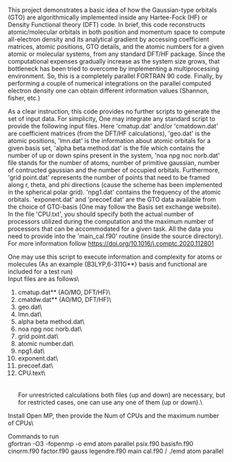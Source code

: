 This project demonstrates a basic idea of how the Gaussian-type orbitals (GTO) are algorithmically implemented inside any Hartee-Fock (HF) or Density Functional theory (DFT) code. In brief, this code reconstructs atomic/molecular orbitals in both position and momentum space to compute all-electron density and its analytical gradient by accessing coefficient matrices, atomic positions, GTO details, and the atomic numbers for a given atomic or molecular systems, from any standard DFT/HF package. Since the computational expenses gradually increase as the system size grows, that bottleneck has been tried to overcome by implementing a multiprocessing environment. So, this is a completely parallel FORTRAN 90 code. Finally, by performing a couple of numerical integrations on the parallel computed electron density one can obtain different information values (Shannon, fisher, etc.)     

As a clear instruction, this code provides no further scripts to generate the set of input data. For simplicity, One may integrate any standard script to provide the following input files. Here 'cmatup.dat' and/or 'cmatdown.dat' are coefficient matrices (from the DFT/HF calculations), 'geo.dat' is the atomic positions, 'lmn.dat' is the information about atomic orbitals for a given basis set, 'alpha beta method.dat' is the file which contains the number of up or down spins present in the system, 'noa npg noc norb.dat' file stands for the number of atoms, number of primitive gaussian, number of contructed gaussian and the number of occupied orbitals. Furthermore, 'grid point.dat' represents the number of points that need to be framed along r, theta, and phi directions (cause the scheme has been implemented in the spherical polar grid). 'npg1.dat' contains the frequency of the atomic orbitals.  'exponent.dat' and 'precoef.dat' are the GTO data available from the choice of GTO-basis (One may follow the Basis set exchange website). In the file 'CPU.txt', you should specify both the actual number of processors utilized during the computation and the maximum number of processors that can be accommodated for a given task. All the data you need to provide into the 'main_cal.f90' routine (inside the source directory). For more information follow https://doi.org/10.1016/j.comptc.2020.112801                    
 


One may use this script to execute information and complexity for atoms or molecules (As an example {B3LYP,6-311G**} basis and functional are included for a test run)\
Input files are as follows\  

1) cmatup.dat** (AO/MO, DFT/HF)\
2) cmatdw.dat** (AO/MO, DFT/HF)\
3) geo.dat\
4) lmn.dat\
5) alpha beta method.dat\
6) noa npg noc norb.dat\
7) grid point.dat\
8) atomic number.dat\
9) npg1.dat\
10) exponent.dat\
11) precoef.dat\
12) CPU.text\ 
\
\
\
For unrestricted calculations both files (up and down) are necessary, but for restricted cases, one can use any one of them (up or down).\  
 
Install Open MP, then provide the Num of CPUs and the maximum number of CPUs\ 

Commands to run\
gfortran -O3 -fopenmp -o emd atom parallel psix.f90 basisfn.f90 cinorm.f90 factor.f90 gauss legendre.f90 main cal.f90 / 
./emd atom parallel



 




























 





